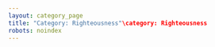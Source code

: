 ```yaml
---
layout: category_page
title: "Category: Righteousness"\category: Righteousness
robots: noindex
---
```

